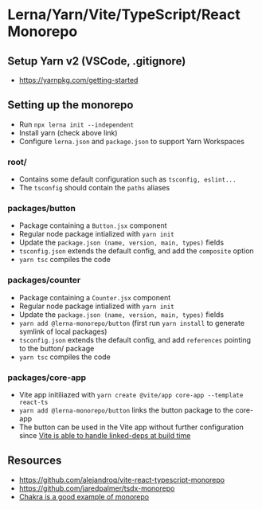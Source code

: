 # Lerna/Yarn/Vite/TypeScript/React Monorepo

## Setup Yarn v2 (VSCode, .gitignore)
- https://yarnpkg.com/getting-started

## Setting up the monorepo
- Run `npx lerna init --independent`
- Install yarn (check above link)
- Configure `lerna.json` and `package.json` to support Yarn Workspaces

### root/
- Contains some default configuration such as `tsconfig, eslint...`
- The `tsconfig` should contain the `paths` aliases

### packages/button
- Package containing a `Button.jsx` component
- Regular node package intialized with `yarn init`
- Update the `package.json (name, version, main, types)` fields
- `tsconfig.json` extends the default config, and add the `composite` option
- `yarn tsc` compiles the code

### packages/counter
- Package containing a `Counter.jsx` component
- Regular node package intialized with `yarn init`
- Update the `package.json (name, version, main, types)` fields
- `yarn add @lerna-monorepo/button` (first run `yarn install` to generate symlink of local packages)
- `tsconfig.json` extends the default config, and add `references` pointing to the button/ package
- `yarn tsc` compiles the code

### packages/core-app
- Vite app initiliazed with `yarn create @vite/app core-app --template react-ts`
- `yarn add @lerna-monorepo/button` links the button package to the core-app
- The button can be used in the Vite app without further configuration since [Vite is able to handle linked-deps at build time](https://vitejs.dev/guide/dep-pre-bundling.html#monorepos-and-linked-dependencies)


## Resources
- https://github.com/alejandroq/vite-react-typescript-monorepo
- https://github.com/jaredpalmer/tsdx-monorepo
- [Chakra is a good example of monorepo](https://github.com/chakra-ui/chakra-ui)
